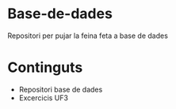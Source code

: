 # Base-de-dades
Repositori per pujar la feina feta a base de dades

# Continguts
- Repositori base de dades
- Excercicis UF3
